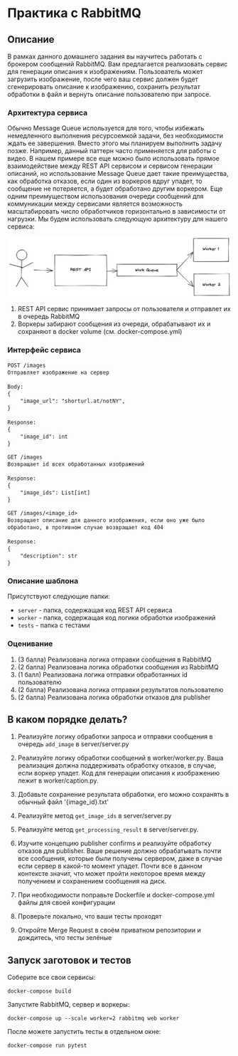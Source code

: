 # Практика с RabbitMQ

## Описание

В рамках данного домашнего задания вы научитесь работать с брокером сообщений RabbitMQ. Вам предлагается реализовать сервис для генерации описания к изображениям. Пользователь может загрузить изображение, после чего ваш сервис должен будет сгенерировать описание к изображению, сохранить результат обработки в файл и вернуть описание пользователю при запросе.


### Архитектура сервиса

Обычно Message Queue используется для того, чтобы избежать немедленного выполнения ресурсоемкой задачи, без необходимости ждать ее завершения. Вместо этого мы планируем выполнить задачу позже. Например, данный паттерн часто применяется для работы с видео. В нашем примере все еще можно было использовать прямое взаимодействие между REST API сервисом и сервисом генерации описаний, но использование Message Queue дает такие преимущества, как обработка отказов, если один из воркеров вдруг упадет, то сообщение не потеряется, а будет обработано другим воркером. Еще одним преимуществом использования очереди сообщений для коммуникации между сервисами является возможность масштабировать число обработчиков горизонтально в зависимости от нагрузки. Мы будем использовать следующую архитектуру для нашего сервиса:

![Architecture](media/architecture.png)


1. REST API сервис принимает запросы от пользователя и отправлет их в очередь RabbitMQ
2. Воркеры забирают сообщения из очереди, обрабатывают их и сохраняют в docker volume (см. docker-compose.yml)


### Интерфейс сервиса
```
POST /images
Отправляет изображение на сервер

Body:
{
    "image_url": "shorturl.at/notNY",
}

Response:
{
    "image_id": int
}
```

```
GET /images
Возвращает id всех обработанных изображений

Response:
{
    "image_ids": List[int]
}
```

```
GET /images/<image_id>
Возвращает описание для данного изображения, если оно уже было обработано, в противном случае возвращает код 404

Response:
{
    "description": str
}
```


### Описание шаблона
Присутствуют следующие папки:
- `server` - папка, содержащая код REST API сервиса 
- `worker` - папка, содержащая код логики обработки изображений
- `tests` - папка с тестами 

### Оценивание
1. (3 балла) Реализована логика отправки сообщения в RabbitMQ
2. (2 балла) Реализована логика обработки сообщения из RabbitMQ
3. (1 балл) Реализована логика отправки обработанных id пользователю
4. (2 балла) Реализована логика отправки результатов пользователю
5. (2 балла) Реализована логика обработки отказов для publisher

## В каком порядке делать?
1. Реализуйте логику обработки запроса и отправки сообщения в очередь `add_image` в server/server.py

2. Реализуйте логику обработки сообщений в worker/worker.py. Ваша реализация должна поддерживать обработку отказов, в случае, если воркер упадет. Код для генерации описания к изображению лежит в worker/caption.py.

3. Добавьте сохранение результата обработки, его можно сохранять в обычный файл '{image_id}.txt'

4. Реализуйте метод `get_image_ids` в server/server.py

5. Реализуйте метод `get_processing_result` в server/server.py.

6. Изучите концепцию publisher confirms и реализуйте обработку отказов для publisher. Ваше решение должно обрабатывать почти все сообщения, которые были получены сервером, даже в случае если сервер в какой-то момент упадет. Почти все в данном контексте значит, что может пройти некоторое время между получением и сохранением сообщения на диск.

7. При необходимости поправьте Dockerfile и docker-compose.yml файлы для своей конфигурации

8. Проверьте локально, что ваши тесты проходят

9. Откройте Merge Request в своём приватном репозитории и дождитесь, что тесты зелёные

## Запуск заготовок и тестов

Соберите все свои сервисы:
```
docker-compose build
```

Запустите RabbitMQ, сервер и воркеры:
```
docker-compose up --scale worker=2 rabbitmq web worker
```

После можете запустить тесты в отдельном окне:
```
docker-compose run pytest
```
